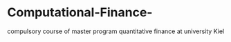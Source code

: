 # Computational-Finance-
compulsory course of master program quantitative finance at university Kiel
